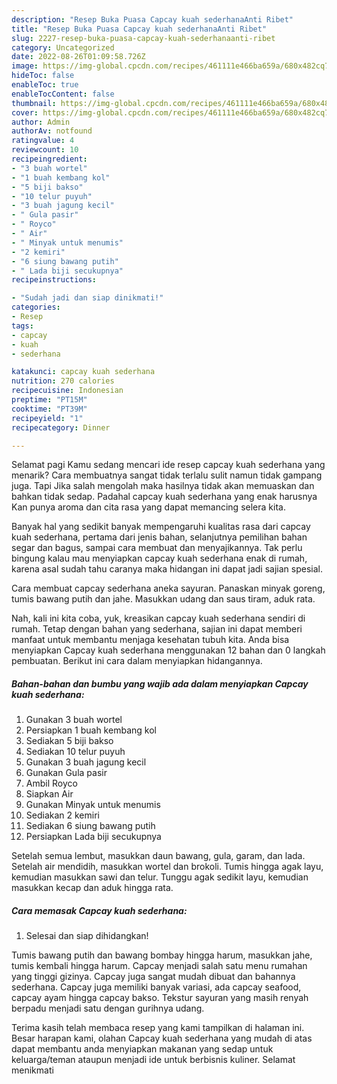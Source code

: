 ```yaml
---
description: "Resep Buka Puasa Capcay kuah sederhanaAnti Ribet"
title: "Resep Buka Puasa Capcay kuah sederhanaAnti Ribet"
slug: 2227-resep-buka-puasa-capcay-kuah-sederhanaanti-ribet
category: Uncategorized
date: 2022-08-26T01:09:58.726Z
image: https://img-global.cpcdn.com/recipes/461111e466ba659a/680x482cq70/capcay-kuah-sederhana-foto-resep-utama.jpg
hideToc: false
enableToc: true
enableTocContent: false
thumbnail: https://img-global.cpcdn.com/recipes/461111e466ba659a/680x482cq70/capcay-kuah-sederhana-foto-resep-utama.jpg
cover: https://img-global.cpcdn.com/recipes/461111e466ba659a/680x482cq70/capcay-kuah-sederhana-foto-resep-utama.jpg
author: Admin
authorAv: notfound
ratingvalue: 4
reviewcount: 10
recipeingredient:
- "3 buah wortel"
- "1 buah kembang kol"
- "5 biji bakso"
- "10 telur puyuh"
- "3 buah jagung kecil"
- " Gula pasir"
- " Royco"
- " Air"
- " Minyak untuk menumis"
- "2 kemiri"
- "6 siung bawang putih"
- " Lada biji secukupnya"
recipeinstructions:

- "Sudah jadi dan siap dinikmati!"
categories:
- Resep
tags:
- capcay
- kuah
- sederhana

katakunci: capcay kuah sederhana 
nutrition: 270 calories
recipecuisine: Indonesian
preptime: "PT15M"
cooktime: "PT39M"
recipeyield: "1"
recipecategory: Dinner

---
```



Selamat pagi Kamu sedang mencari ide resep capcay kuah sederhana yang menarik? Cara membuatnya sangat tidak terlalu sulit namun tidak gampang juga. Tapi Jika salah mengolah maka hasilnya tidak akan memuaskan dan bahkan tidak sedap. Padahal capcay kuah sederhana yang enak harusnya Kan punya aroma dan cita rasa yang dapat memancing selera kita.


Banyak hal yang sedikit banyak mempengaruhi kualitas rasa dari capcay kuah sederhana, pertama dari jenis bahan, selanjutnya pemilihan bahan segar dan bagus, sampai cara membuat dan menyajikannya. Tak perlu bingung kalau mau menyiapkan capcay kuah sederhana enak di rumah, karena asal sudah tahu caranya maka hidangan ini dapat jadi sajian spesial.

Cara membuat capcay sederhana aneka sayuran. Panaskan minyak goreng, tumis bawang putih dan jahe. Masukkan udang dan saus tiram, aduk rata.


Nah, kali ini kita coba, yuk, kreasikan capcay kuah sederhana sendiri di rumah. Tetap dengan bahan yang sederhana, sajian ini dapat memberi manfaat untuk membantu menjaga kesehatan tubuh kita. Anda bisa menyiapkan Capcay kuah sederhana menggunakan 12 bahan dan 0 langkah pembuatan. Berikut ini cara dalam menyiapkan hidangannya.

<!--inarticleads1-->

##### Bahan-bahan dan bumbu yang wajib ada dalam menyiapkan Capcay kuah sederhana:

1. Gunakan 3 buah wortel
1. Persiapkan 1 buah kembang kol
1. Sediakan 5 biji bakso
1. Sediakan 10 telur puyuh
1. Gunakan 3 buah jagung kecil
1. Gunakan  Gula pasir
1. Ambil  Royco
1. Siapkan  Air
1. Gunakan  Minyak untuk menumis
1. Sediakan 2 kemiri
1. Sediakan 6 siung bawang putih
1. Persiapkan  Lada biji secukupnya


Setelah semua lembut, masukkan daun bawang, gula, garam, dan lada. Setelah air mendidih, masukkan wortel dan brokoli. Tumis hingga agak layu, kemudian masukkan sawi dan telur. Tunggu agak sedikit layu, kemudian masukkan kecap dan aduk hingga rata. 

<!--inarticleads2-->

##### Cara memasak Capcay kuah sederhana:


1. Selesai dan siap dihidangkan!

Tumis bawang putih dan bawang bombay hingga harum, masukkan jahe, tumis kembali hingga harum. Capcay menjadi salah satu menu rumahan yang tinggi gizinya. Capcay juga sangat mudah dibuat dan bahannya sederhana. Capcay juga memiliki banyak variasi, ada capcay seafood, capcay ayam hingga capcay bakso. Tekstur sayuran yang masih renyah berpadu menjadi satu dengan gurihnya udang. 

Terima kasih telah membaca resep yang kami tampilkan di halaman ini. Besar harapan kami, olahan Capcay kuah sederhana yang mudah di atas dapat membantu anda menyiapkan makanan yang sedap untuk keluarga/teman ataupun menjadi ide untuk berbisnis kuliner. Selamat menikmati
